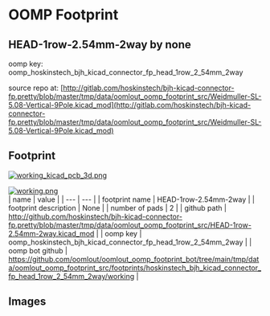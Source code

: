 # OOMP Footprint  
## HEAD-1row-2.54mm-2way  by none  
  
oomp key: oomp_hoskinstech_bjh_kicad_connector_fp_head_1row_2_54mm_2way  
  
source repo at: [http://gitlab.com/hoskinstech/bjh-kicad-connector-fp.pretty/blob/master/tmp/data/oomlout_oomp_footprint_src/Weidmuller-SL-5.08-Vertical-9Pole.kicad_mod](http://gitlab.com/hoskinstech/bjh-kicad-connector-fp.pretty/blob/master/tmp/data/oomlout_oomp_footprint_src/Weidmuller-SL-5.08-Vertical-9Pole.kicad_mod)  
## Footprint  
  
[![working_kicad_pcb_3d.png](working_kicad_pcb_3d_600.png)](working_kicad_pcb_3d.png)  
  
[![working.png](working_600.png)](working.png)  
| name | value | 
| --- | --- | 
| footprint name | HEAD-1row-2.54mm-2way | 
| footprint description | None | 
| number of pads | 2 | 
| github path | http://github.com/hoskinstech/bjh-kicad-connector-fp.pretty/blob/master/tmp/data/oomlout_oomp_footprint_src/HEAD-1row-2.54mm-2way.kicad_mod | 
| oomp key | oomp_hoskinstech_bjh_kicad_connector_fp_head_1row_2_54mm_2way | 
| oomp bot github | https://github.com/oomlout/oomlout_oomp_footprint_bot/tree/main/tmp/data/oomlout_oomp_footprint_src/footprints/hoskinstech_bjh_kicad_connector_fp_head_1row_2_54mm_2way/working | 
## Images  
